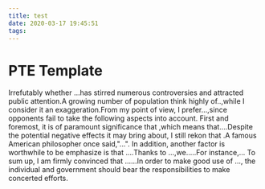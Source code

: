 ```yaml
---
title: test
date: 2020-03-17 19:45:51
tags:
---
```

# PTE Template
Irrefutably whether ...has stirred numerous controversies and attracted public attention.A growing number of population think highly of..,while I consider it an exaggeration.From my point of view, I prefer...,since opponents fail to take the following aspects into account.
First and foremost, it is of paramount significance that ,which means that....Despite the potential negative effects it may bring about, I still rekon that .A famous American philosopher once said,"...".
In addition, another factor is worthwhile to be emphasize is that ....Thanks to ...,we.....For instance,...
To sum up, I am firmly convinced that ......In order to make good use of ..., the individual and government should bear the responsibilities to make concerted efforts.